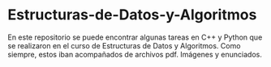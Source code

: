 # Estructuras-de-Datos-y-Algoritmos

En este repositorio se puede encontrar algunas tareas en C++ y Python que se realizaron en el curso de Estructuras de Datos y Algoritmos. Como siempre, estos iban acompañados de archivos pdf. Imágenes y enunciados.
